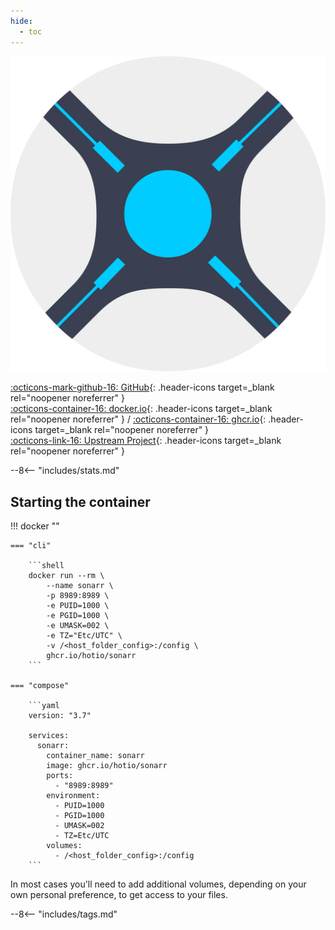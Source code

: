 ```yaml
---
hide:
  - toc
---
```


<div class="image-logo"><img src="/img/image-logos/sonarr.svg" alt="logo"></div>

[:octicons-mark-github-16: GitHub](https://github.com/hotio/sonarr){: .header-icons target=_blank rel="noopener noreferrer" }  
[:octicons-container-16: docker.io](https://hub.docker.com/r/hotio/sonarr){: .header-icons target=_blank rel="noopener noreferrer" }
 / [:octicons-container-16: ghcr.io](https://github.com/orgs/hotio/packages/container/package/sonarr){: .header-icons target=_blank rel="noopener noreferrer" }  
[:octicons-link-16: Upstream Project](https://github.com/sonarr/sonarr){: .header-icons target=_blank rel="noopener noreferrer" }  

--8<-- "includes/stats.md"

## Starting the container

!!! docker ""

    === "cli"

        ```shell
        docker run --rm \
            --name sonarr \
            -p 8989:8989 \
            -e PUID=1000 \
            -e PGID=1000 \
            -e UMASK=002 \
            -e TZ="Etc/UTC" \
            -v /<host_folder_config>:/config \
            ghcr.io/hotio/sonarr
        ```

    === "compose"

        ```yaml
        version: "3.7"

        services:
          sonarr:
            container_name: sonarr
            image: ghcr.io/hotio/sonarr
            ports:
              - "8989:8989"
            environment:
              - PUID=1000
              - PGID=1000
              - UMASK=002
              - TZ=Etc/UTC
            volumes:
              - /<host_folder_config>:/config
        ```

In most cases you'll need to add additional volumes, depending on your own personal preference, to get access to your files.

--8<-- "includes/tags.md"
